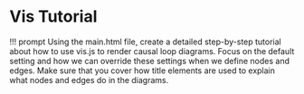 # Vis Tutorial

!!! prompt
    Using the main.html file, create a detailed step-by-step tutorial 
    about how to use vis.js to render causal loop diagrams. 
    Focus on the default setting and how we can override these 
    settings when we define nodes and edges. Make sure that you 
    cover how title elements are used to explain what nodes and edges do in the diagrams.
